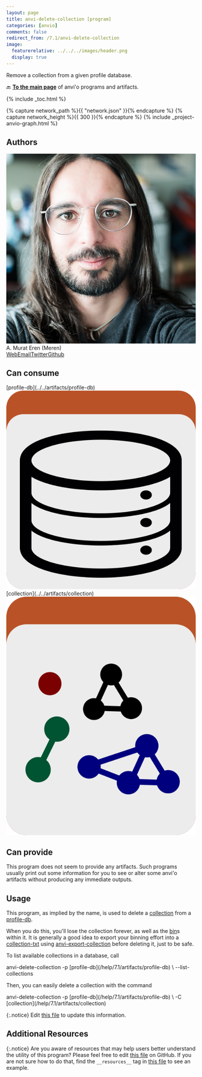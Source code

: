 ```yaml
---
layout: page
title: anvi-delete-collection [program]
categories: [anvio]
comments: false
redirect_from: /7.1/anvi-delete-collection
image:
  featurerelative: ../../../images/header.png
  display: true
---
```


Remove a collection from a given profile database.

🔙 **[To the main page](../../)** of anvi'o programs and artifacts.


{% include _toc.html %}
<div id="svg" class="subnetwork"></div>
{% capture network_path %}{{ "network.json" }}{% endcapture %}
{% capture network_height %}{{ 300 }}{% endcapture %}
{% include _project-anvio-graph.html %}


## Authors

<div class="anvio-person"><div class="anvio-person-info"><div class="anvio-person-photo"><img class="anvio-person-photo-img" src="../../images/authors/meren.jpg" /></div><div class="anvio-person-info-box"><span class="anvio-person-name">A. Murat Eren (Meren)</span><div class="anvio-person-social-box"><a href="http://meren.org" class="person-social" target="_blank"><i class="fa fa-fw fa-home"></i>Web</a><a href="mailto:a.murat.eren@gmail.com" class="person-social" target="_blank"><i class="fa fa-fw fa-envelope-square"></i>Email</a><a href="http://twitter.com/merenbey" class="person-social" target="_blank"><i class="fa fa-fw fa-twitter-square"></i>Twitter</a><a href="http://github.com/meren" class="person-social" target="_blank"><i class="fa fa-fw fa-github"></i>Github</a></div></div></div></div>



## Can consume


<p style="text-align: left" markdown="1"><span class="artifact-r">[profile-db](../../artifacts/profile-db) <img src="../../images/icons/DB.png" class="artifact-icon-mini" /></span> <span class="artifact-r">[collection](../../artifacts/collection) <img src="../../images/icons/COLLECTION.png" class="artifact-icon-mini" /></span></p>


## Can provide


This program does not seem to provide any artifacts. Such programs usually print out some information for you to see or alter some anvi'o artifacts without producing any immediate outputs.


## Usage


This program, as implied by the name, is used to delete a <span class="artifact-n">[collection](/help/7.1/artifacts/collection)</span> from a <span class="artifact-n">[profile-db](/help/7.1/artifacts/profile-db)</span>. 

When you do this, you'll lose the collection forever, as well as the <span class="artifact-n">[bin](/help/7.1/artifacts/bin)</span>s within it. It is generally a good idea to export your binning effort into a <span class="artifact-n">[collection-txt](/help/7.1/artifacts/collection-txt)</span> using <span class="artifact-n">[anvi-export-collection](/help/7.1/programs/anvi-export-collection)</span> before deleting it, just to be safe. 

To list available collections in a database, call 

<div class="codeblock" markdown="1">
anvi&#45;delete&#45;collection &#45;p <span class="artifact&#45;n">[profile&#45;db](/help/7.1/artifacts/profile&#45;db)</span> \
                       &#45;&#45;list&#45;collections
</div>

Then, you can easily delete a collection with the command

<div class="codeblock" markdown="1">
anvi&#45;delete&#45;collection &#45;p <span class="artifact&#45;n">[profile&#45;db](/help/7.1/artifacts/profile&#45;db)</span> \
                       &#45;C <span class="artifact&#45;n">[collection](/help/7.1/artifacts/collection)</span>
</div>


{:.notice}
Edit [this file](https://github.com/merenlab/anvio/tree/master/anvio/docs/programs/anvi-delete-collection.md) to update this information.


## Additional Resources



{:.notice}
Are you aware of resources that may help users better understand the utility of this program? Please feel free to edit [this file](https://github.com/merenlab/anvio/tree/master/bin/anvi-delete-collection) on GitHub. If you are not sure how to do that, find the `__resources__` tag in [this file](https://github.com/merenlab/anvio/blob/master/bin/anvi-interactive) to see an example.
